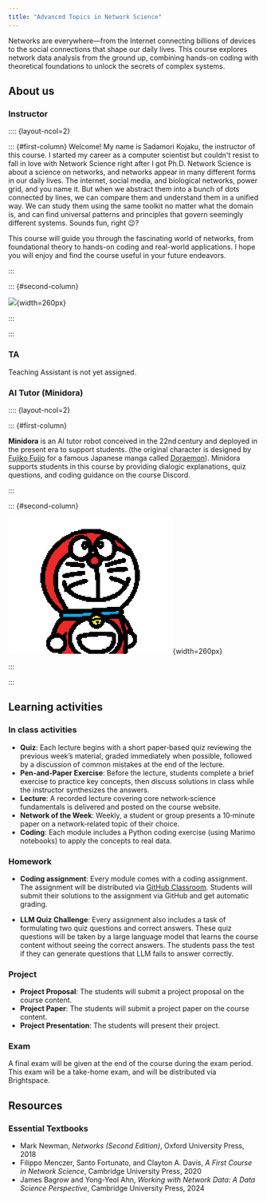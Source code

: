```yaml
---
title: "Advanced Topics in Network Science"
---
```


Networks are everywhere—from the Internet connecting billions of devices to the social connections that shape our daily lives. This course explores network data analysis from the ground up, combining hands-on coding with theoretical foundations to unlock the secrets of complex systems.

## About us


### Instructor

:::: {layout-ncol=2}

::: {#first-column}
Welcome! My name is Sadamori Kojaku, the instructor of this course.
I started my career as a computer scientist but couldn't resist to fall in love with Network Science right after I got Ph.D.
Network Science is about a science on networks, and networks appear in many different forms in our daily lives.
The internet, social media, and biological networks, power grid, and you name it.
But when we abstract them into a bunch of dots connected by lines, we can compare them and understand them in a unified way.
We can study them using the same toolkit no matter what the domain is, and can find universal patterns and principles that govern seemingly different systems.
Sounds fun, right 😉?

This course will guide you through the fascinating world of networks, from foundational theory to hands-on coding and real-world applications.
I hope you will enjoy and find the course useful in your future endeavors.

:::

::: {#second-column}

![](https://skojaku.github.io/assets/attachments/selfy/sada-2021.jpg){width=260px}

:::

:::


### TA

Teaching Assistant is not yet assigned.


### AI Tutor (Minidora)


:::: {layout-ncol=2}

::: {#first-column}

**Minidora** is an AI tutor robot conceived in the 22nd century and deployed in the present era to support students. (the original character is designed by [Fujiko Fujio](https://en.wikipedia.org/wiki/Fujiko_Fujio) for a famous Japanese manga called [Doraemon](https://en.wikipedia.org/wiki/Doraemon)). Minidora supports students in this course by providing dialogic explanations, quiz questions, and coding guidance on the course Discord.

:::

::: {#second-column}

![](../figs/minidora.png){width=260px}

:::

:::


## Learning activities

### In class activities

- **Quiz**: Each lecture begins with a short paper‑based quiz reviewing the previous week’s material, graded immediately when possible, followed by a discussion of common mistakes at the end of the lecture.
- **Pen‑and‑Paper Exercise**: Before the lecture, students complete a brief exercise to practice key concepts, then discuss solutions in class while the instructor synthesizes the answers.
- **Lecture**: A recorded lecture covering core network‑science fundamentals is delivered and posted on the course website.
- **Network of the Week**: Weekly, a student or group presents a 10‑minute paper on a network‑related topic of their choice.
- **Coding**: Each module includes a Python coding exercise (using Marimo notebooks) to apply the concepts to real data.

### Homework

- **Coding assignment**: Every module comes with a coding assignment. The assignment will be distributed via [GitHub Classroom](https://classroom.github.com/).
Students will submit their solutions to the assignment via GitHub and get automatic grading.

- **LLM Quiz Challenge**: Every assignment also includes a task of formulating two quiz questions and correct answers. These quiz questions will be taken by a large language model that learns the course content without seeing the correct answers. The students pass the test if they can generate questions that LLM fails to answer correctly.

### Project

- **Project Proposal**: The students will submit a project proposal on the course content.
- **Project Paper**: The students will submit a project paper on the course content.
- **Project Presentation**: The students will present their project.

### Exam

A final exam will be given at the end of the course during the exam period. This exam will be a take-home exam, and will be distributed via Brightspace.

## Resources

### Essential Textbooks

- Mark Newman, *Networks (Second Edition)*, Oxford University Press, 2018
- Filippo Menczer, Santo Fortunato, and Clayton A. Davis, *A First Course in Network Science*, Cambridge University Press, 2020
- James Bagrow and Yong-Yeol Ahn, *Working with Network Data: A Data Science Perspective*, Cambridge University Press, 2024